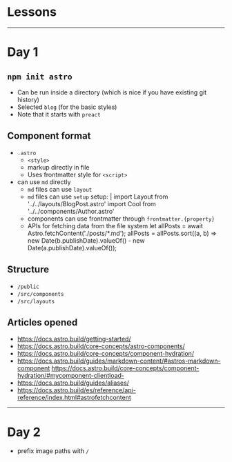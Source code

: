 # Lessons

---

# Day 1

## `npm init astro`

- Can be run inside a directory (which is nice if you have existing git history)
- Selected `blog` (for the basic styles)
- Note that it starts with `preact`

## Component format

- `.astro`
  - `<style>`
  - markup directly in file
  - Uses frontmatter style for `<script>`
- can use `md` directly
  - `md` files can use `layout`
  - `md` files can use `setup`
    setup: |
    import Layout from '../../layouts/BlogPost.astro'
    import Cool from '../../components/Author.astro'
  - components can use frontmatter through `frontmatter.{property}`
  - APIs for fetching data from the file system
    let allPosts = await Astro.fetchContent('./posts/\*.md');
    allPosts = allPosts.sort((a, b) => new Date(b.publishDate).valueOf() - new Date(a.publishDate).valueOf());

## Structure

- `/public`
- `/src/components`
- `/src/layouts`

## Articles opened

- https://docs.astro.build/getting-started/
- https://docs.astro.build/core-concepts/astro-components/
- https://docs.astro.build/core-concepts/component-hydration/
- https://docs.astro.build/guides/markdown-content/#astros-markdown-component
  https://docs.astro.build/core-concepts/component-hydration/#mycomponent-clientload-
- https://docs.astro.build/guides/aliases/
- https://docs.astro.build/es/reference/api-reference/index.html#astrofetchcontent

---

# Day 2

- prefix image paths with `/`